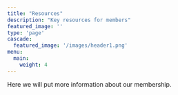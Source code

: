 ```yaml
---
title: "Resources"
description: "Key resources for members"
featured_image: ''
type: 'page'
cascade:
  featured_image: '/images/header1.png'
menu:
  main:
    weight: 4
---
```


Here we will put more information about our membership.